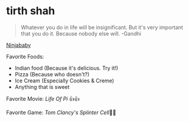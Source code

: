 # tirth shah

>Whatever you do in life will be insignificant.  But it's very important that you do it.  Because nobody else will.
>-Gandhi

[Ninjababy](http://giphy.com/gifs/baby-ninja-wbDIyxW1LXE5O)

Favorite Foods:
* Indian food (Because it's delicious. Try it!)
* Pizza (Because who doesn't?)
* Ice Cream (Especially Cookies & Creme)
* Anything that is sweet

Favorite Movie:
*Life Of Pi* :thumbsup::thumbsup:

Favorite Game:
*Tom Clancy's Splinter Cell*:running::running:

